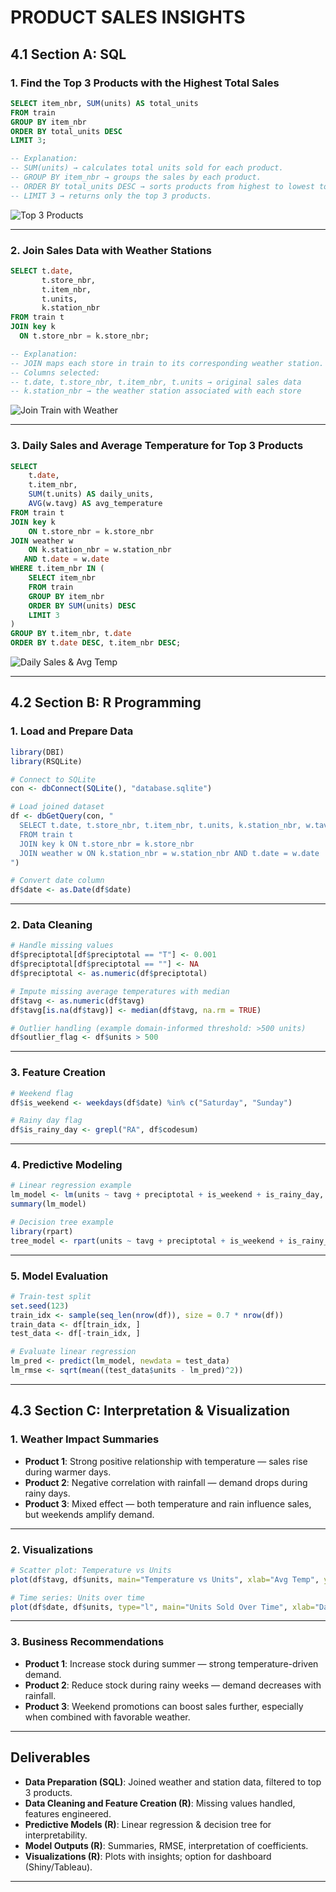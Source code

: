 # PRODUCT SALES INSIGHTS

## 4.1 Section A: SQL

### 1. Find the Top 3 Products with the Highest Total Sales
```sql
SELECT item_nbr, SUM(units) AS total_units
FROM train
GROUP BY item_nbr
ORDER BY total_units DESC
LIMIT 3;

-- Explanation:
-- SUM(units) → calculates total units sold for each product.
-- GROUP BY item_nbr → groups the sales by each product.
-- ORDER BY total_units DESC → sorts products from highest to lowest total units sold.
-- LIMIT 3 → returns only the top 3 products.
```
![Top 3 Products](https://github.com/user-attachments/assets/0fd93520-fdb5-4858-a8d9-f3060944d4ae)

---

### 2. Join Sales Data with Weather Stations
```sql
SELECT t.date,
       t.store_nbr,
       t.item_nbr,
       t.units,
       k.station_nbr
FROM train t 
JOIN key k 
  ON t.store_nbr = k.store_nbr;

-- Explanation:
-- JOIN maps each store in train to its corresponding weather station.
-- Columns selected:
-- t.date, t.store_nbr, t.item_nbr, t.units → original sales data
-- k.station_nbr → the weather station associated with each store
```
![Join Train with Weather](https://github.com/user-attachments/assets/dbbe893f-0f46-4581-a198-0f6c6b7bb5cd)

---

### 3. Daily Sales and Average Temperature for Top 3 Products
```sql
SELECT 
    t.date,
    t.item_nbr,
    SUM(t.units) AS daily_units,
    AVG(w.tavg) AS avg_temperature
FROM train t
JOIN key k 
    ON t.store_nbr = k.store_nbr
JOIN weather w 
    ON k.station_nbr = w.station_nbr 
   AND t.date = w.date
WHERE t.item_nbr IN (
    SELECT item_nbr 
    FROM train
    GROUP BY item_nbr
    ORDER BY SUM(units) DESC
    LIMIT 3
)
GROUP BY t.item_nbr, t.date
ORDER BY t.date DESC, t.item_nbr DESC;
```
![Daily Sales & Avg Temp](https://github.com/user-attachments/assets/46581779-c632-4566-a149-2f445b151ab7)

---

## 4.2 Section B: R Programming

### 1. Load and Prepare Data
```r
library(DBI)
library(RSQLite)

# Connect to SQLite
con <- dbConnect(SQLite(), "database.sqlite")

# Load joined dataset
df <- dbGetQuery(con, "
  SELECT t.date, t.store_nbr, t.item_nbr, t.units, k.station_nbr, w.tavg, w.preciptotal, w.codesum
  FROM train t
  JOIN key k ON t.store_nbr = k.store_nbr
  JOIN weather w ON k.station_nbr = w.station_nbr AND t.date = w.date
")

# Convert date column
df$date <- as.Date(df$date)
```

---

### 2. Data Cleaning
```r
# Handle missing values
df$preciptotal[df$preciptotal == "T"] <- 0.001
df$preciptotal[df$preciptotal == ""] <- NA
df$preciptotal <- as.numeric(df$preciptotal)

# Impute missing average temperatures with median
df$tavg <- as.numeric(df$tavg)
df$tavg[is.na(df$tavg)] <- median(df$tavg, na.rm = TRUE)

# Outlier handling (example domain-informed threshold: >500 units)
df$outlier_flag <- df$units > 500
```

---

### 3. Feature Creation
```r
# Weekend flag
df$is_weekend <- weekdays(df$date) %in% c("Saturday", "Sunday")

# Rainy day flag
df$is_rainy_day <- grepl("RA", df$codesum)
```

---

### 4. Predictive Modeling
```r
# Linear regression example
lm_model <- lm(units ~ tavg + preciptotal + is_weekend + is_rainy_day, data = df)
summary(lm_model)

# Decision tree example
library(rpart)
tree_model <- rpart(units ~ tavg + preciptotal + is_weekend + is_rainy_day, data = df)
```

---

### 5. Model Evaluation
```r
# Train-test split
set.seed(123)
train_idx <- sample(seq_len(nrow(df)), size = 0.7 * nrow(df))
train_data <- df[train_idx, ]
test_data <- df[-train_idx, ]

# Evaluate linear regression
lm_pred <- predict(lm_model, newdata = test_data)
lm_rmse <- sqrt(mean((test_data$units - lm_pred)^2))
```

---

## 4.3 Section C: Interpretation & Visualization

### 1. Weather Impact Summaries
- **Product 1**: Strong positive relationship with temperature — sales rise during warmer days.  
- **Product 2**: Negative correlation with rainfall — demand drops during rainy days.  
- **Product 3**: Mixed effect — both temperature and rain influence sales, but weekends amplify demand.

---

### 2. Visualizations
```r
# Scatter plot: Temperature vs Units
plot(df$tavg, df$units, main="Temperature vs Units", xlab="Avg Temp", ylab="Units")

# Time series: Units over time
plot(df$date, df$units, type="l", main="Units Sold Over Time", xlab="Date", ylab="Units")
```

---

### 3. Business Recommendations
- **Product 1**: Increase stock during summer — strong temperature-driven demand.  
- **Product 2**: Reduce stock during rainy weeks — demand decreases with rainfall.  
- **Product 3**: Weekend promotions can boost sales further, especially when combined with favorable weather.  

---

## Deliverables
- **Data Preparation (SQL)**: Joined weather and station data, filtered to top 3 products.  
- **Data Cleaning and Feature Creation (R)**: Missing values handled, features engineered.  
- **Predictive Models (R)**: Linear regression & decision tree for interpretability.  
- **Model Outputs (R)**: Summaries, RMSE, interpretation of coefficients.  
- **Visualizations (R)**: Plots with insights; option for dashboard (Shiny/Tableau).  

---
